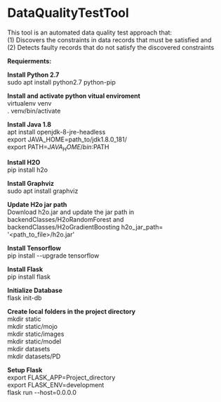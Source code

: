 # DataQualityTestTool
This tool is an automated data quality test approach that:<br/> 
(1) Discovers the constraints in data records that must be satisfied and <br/>
(2) Detects faulty records that do not satisfy the discovered constraints <br/>

**Requierments:**<br/>

**Install Python 2.7**<br/>
sudo apt install python2.7 python-pip<br/>

**Install and activate python vitual enviroment**<br/>
virtualenv venv<br/>
. venv/bin/activate<br/>

**Install Java 1.8**<br/>
apt install openjdk-8-jre-headless<br/>
export JAVA_HOME=path_to/jdk1.8.0_181/<br/>
export PATH=$JAVA_HOME/bin:$PATH<br/>

**Install H2O**<br/>
pip install h2o<br/>

**Install Graphviz**<br/>
sudo apt install graphviz<br/>


**Update H2o jar path**</br>
Download h2o.jar and update the jar path in backendClasses/H2oRandomForest and backendClasses/H2oGradientBoosting
h2o_jar_path= '<path_to_file>/h2o.jar'

**Install Tensorflow**<br/>
pip install --upgrade tensorflow<br/>

**Install Flask**<br/>
pip install flask<br/>

**Initialize Database**<br/>
flask init-db<br/>

**Create local folders in the project directory**<br/>
mkdir static<br/>
mkdir static/mojo<br/>
mkdir static/images<br/>
mkdir static/model<br/>
mkdir datasets<br/>
mkdir datasets/PD<br/>

**Setup Flask**<br/>
export FLASK_APP=Project_directory<br/>
export FLASK_ENV=development<br/>
flask run --host=0.0.0.0<br/>
